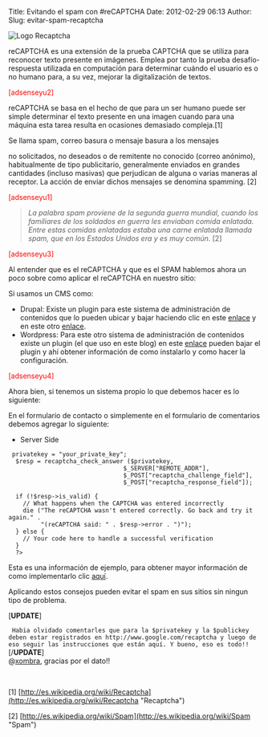 Title: Evitando el spam con #reCAPTCHA
Date: 2012-02-29 06:13
Author:  
Slug: evitar-spam-recaptcha

![Logo
Recaptcha](http://abr4xas.org/wp-content/uploads/2012/02/457px-RecaptchaLogo.svg_.png "457px-RecaptchaLogo.svg")

reCAPTCHA es una extensión de la prueba CAPTCHA que se utiliza para
reconocer texto presente en imágenes. Emplea por tanto la prueba
desafío-respuesta utilizada en computación para determinar cuándo el
usuario es o no humano para, a su vez, mejorar la digitalización de
textos.

<span style="color: #ff0000;">[adsenseyu2]</span>

reCAPTCHA se basa en el hecho de que para un ser humano puede ser simple
determinar el texto presente en una imagen cuando para una máquina esta
tarea resulta en ocasiones demasiado compleja.[1]

<!--more-->Se llama spam, correo basura o mensaje basura a los mensajes
no solicitados, no deseados o de remitente no conocido (correo anónimo),
habitualmente de tipo publicitario, generalmente enviados en grandes
cantidades (incluso masivas) que perjudican de alguna o varias maneras
al receptor. La acción de enviar dichos mensajes se denomina spamming.
[2]

<span style="color: #ff0000;">[adsenseyu1]</span>

> *La palabra spam proviene de la segunda guerra mundial, cuando los
> familiares de los soldados en guerra les enviaban comida enlatada.
> Entre estas comidas enlatadas estaba una carne enlatada llamada spam,
> que en los Estados Unidos era y es muy común*. [2]

<span style="color: #ff0000;">[adsenseyu3]</span>

Al entender que es el reCAPTCHA y que es el SPAM hablemos ahora un poco
sobre como aplicar el reCAPTCHA en nuestro sitio:

Si usamos un CMS como:

-   Drupal: Existe un plugin para este sistema de administración de
    contenidos que lo pueden ubicar y bajar haciendo clic en este
    [enlace](http://drupal.org/project/captcha "reCAPTCHA para drupal ") y
    en este otro
    [enlace](http://www.cocinandocondrupal.net/node/70 "Instalar y configurar modulo anti-spam captcha").
-   Wordpress: Para este otro sistema de administración de contenidos
    existe un plugin (el que uso en este blog) en este
    [enlace](http://wordpress.org/extend/plugins/wp-recaptcha "WP-reCAPTCHA") pueden
    bajar el plugin y ahí obtener información de como instalarlo y como
    hacer la configuración.

<span style="color: #ff0000;">[adsenseyu4]</span>

Ahora bien, si tenemos un sistema propio lo que debemos hacer es lo
siguiente:

En el formulario de contacto o simplemente en el formulario de
comentarios debemos agregar lo siguiente:

-   Server Side

<!-- -->

     privatekey = "your_private_key";
      $resp = recaptcha_check_answer ($privatekey,
                                    $_SERVER["REMOTE_ADDR"],
                                    $_POST["recaptcha_challenge_field"],
                                    $_POST["recaptcha_response_field"]);

      if (!$resp->is_valid) {
        // What happens when the CAPTCHA was entered incorrectly
        die ("The reCAPTCHA wasn't entered correctly. Go back and try it again." .
             "(reCAPTCHA said: " . $resp->error . ")");
      } else {
        // Your code here to handle a successful verification
      }
      ?>

Esta es una información de ejemplo, para obtener mayor información de
como implementarlo
clic [aquí](http://code.google.com/apis/recaptcha/docs/php.html "Using reCAPTCHA with PHP").

Aplicando estos consejos pueden evitar el spam en sus sitios sin ningun
tipo de problema.

[**UPDATE**]  

` Habia olvidado comentarles que para la $privatekey y la $publickey deben estar registrados en http://www.google.com/recaptcha y luego de eso seguir las instrucciones que están aquí. Y bueno, eso es todo!!`  
[/**UPDATE**]  
@[xombra](http://twitter.com/xombra "Sigue a xombra en twitter!!"),
gracias por el dato!!

 

[1] [http://es.wikipedia.org/wiki/Recaptcha](http://es.wikipedia.org/wiki/Recaptcha "Recaptcha")

[2] [http://es.wikipedia.org/wiki/Spam](http://es.wikipedia.org/wiki/Spam "Spam")
